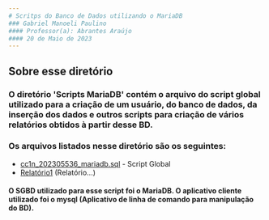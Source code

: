 ```yaml
---
# Scritps do Banco de Dados utilizando o MariaDB
### Gabriel Manoeli Paulino                                      
#### Professor(a): Abrantes Araújo
#### 20 de Maio de 2023
---
```

## Sobre esse diretório
### O diretório 'Scripts MariaDB' contém o arquivo do script global utilizado para a criação de um usuário, do banco de dados, da inserção dos dados e outros scripts para criação de vários relatórios obtidos à partir desse BD. 

### Os arquivos listados nesse diretório são os seguintes:

- [cc1n_202305536_mariadb.sql](https://github.com/GabrielmPaulino/uvv_bd1_cc1n/blob/main/pset1/Scripts%20MariaDB/cc1n_202305536_mariadb.sql) - Script Global
- [Relatório1](...) (Relatório...)

#### O SGBD utilizado para esse script foi o MariaDB. O aplicativo cliente utilizado foi o mysql (Aplicativo de linha de comando para manipulação do BD).
